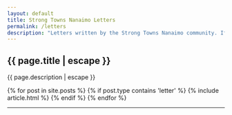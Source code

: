 ```yaml
---
layout: default
title: Strong Towns Nanaimo Letters
permalink: /letters
description: "Letters written by the Strong Towns Nanaimo community. If you want to have your letter published on this website, reach out to letters@beautifulnanaimo.ca to get started."
---
```


<!-- Begin Letters -->
<section class="articles">
    <div class="container">
        <div class="page-head">
            <h1 class="page__title">{{ page.title | escape }}</h1> 
            <p class="page__description">{{ page.description | escape }}</p>
        </div>
        <div class="row grid">
            {% for post in site.posts %}
            {% if post.type contains 'letter' %}
            {% include article.html %}
            {% endif %}
            {% endfor %}
        </div>
    </div>
</section>  
<!-- End Letters -->
<hr>
